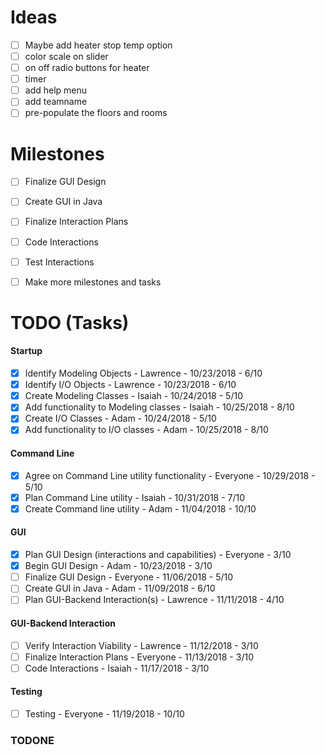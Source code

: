 # Ideas
- [ ] Maybe add heater stop temp option
- [ ] color scale on slider
- [ ] on off radio buttons for heater
- [ ] timer
- [ ] add help menu
- [ ] add teamname
- [ ] pre-populate the floors and rooms

# Milestones
- [ ] Finalize GUI Design
- [ ] Create GUI in Java
- [ ] Finalize Interaction Plans
- [ ] Code Interactions
- [ ] Test Interactions
- [ ] Make more milestones and tasks


# TODO (Tasks)
#### Startup
- [x] Identify Modeling Objects - Lawrence - 10/23/2018 - 6/10
- [x] Identify I/O Objects - Lawrence - 10/23/2018 - 6/10
- [x] Create Modeling Classes - Isaiah - 10/24/2018 - 5/10
- [x] Add functionality to Modeling classes - Isaiah - 10/25/2018 - 8/10
- [x] Create I/O Classes - Adam - 10/24/2018 - 5/10
- [x] Add functionality to I/O classes - Adam - 10/25/2018 - 8/10
#### Command Line
- [x] Agree on Command Line utility functionality - Everyone - 10/29/2018 - 5/10
- [x] Plan Command Line utility - Isaiah - 10/31/2018 - 7/10
- [x] Create Command line utility - Adam - 11/04/2018 - 10/10
#### GUI
- [x] Plan GUI Design (interactions and capabilities) - Everyone - 3/10
- [x] Begin GUI Design - Adam - 10/23/2018 - 3/10
- [ ] Finalize GUI Design - Everyone - 11/06/2018 - 5/10
- [ ] Create GUI in Java - Adam - 11/09/2018 - 6/10
- [ ] Plan GUI-Backend Interaction(s) - Lawrence - 11/11/2018 - 4/10
#### GUI-Backend Interaction
- [ ] Verify Interaction Viability - Lawrence - 11/12/2018 - 3/10
- [ ] Finalize Interaction Plans - Everyone - 11/13/2018 - 3/10
- [ ] Code Interactions - Isaiah - 11/17/2018 - 3/10
#### Testing
- [ ] Testing - Everyone - 11/19/2018 - 10/10

<!-- - [ ] Make modeling Objects serializable to read and write to file -->


### TODONE
<!--
* Identify Modeling Objects
  * Heater, Cooler, TempSensor
* Create Modeling Objects
  * Extra stuff
* Identify I/O Objects
  * Extra stuff
* Create I/O Objects
  * Extra stuff
* Agree on Command Line utility functionality
  * Extra stuff
* Plan Command Line utility
  * Extra stuff
* Create Command line utility
  * Extra stuff
* Agree on GUI Design layout
  * Extra stuff
* Build GUI Design Layout
  * Extra stuff
-->
